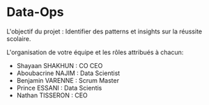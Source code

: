 # Data-Ops
L'objectif du projet :
Identifier des patterns et insights sur la réussite scolaire.

L'organisation de votre équipe et les rôles attribués à chacun:

- Shayaan SHAKHUN : CO CEO
- Aboubacrine NAJIM : Data Scientist
- Benjamin VARENNE : Scrum Master
- Prince ESSANI : Data Scientis
- Nathan TISSERON : CEO





